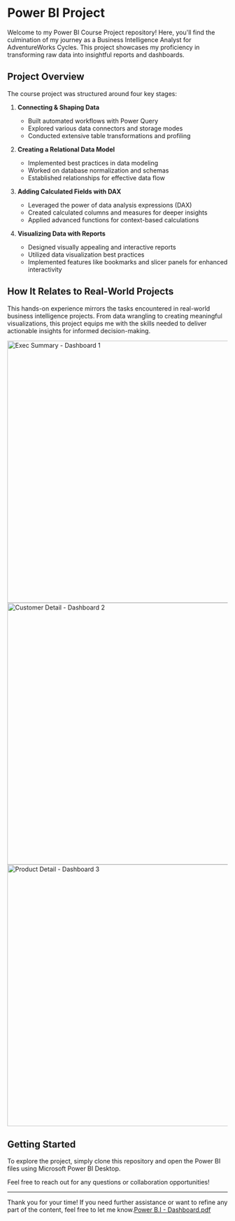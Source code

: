 # Power BI Project

Welcome to my Power BI Course Project repository! Here, you'll find the culmination of my journey as a Business Intelligence Analyst for AdventureWorks Cycles. This project showcases my proficiency in transforming raw data into insightful reports and dashboards.

## Project Overview

The course project was structured around four key stages:

1. **Connecting & Shaping Data**
   - Built automated workflows with Power Query
   - Explored various data connectors and storage modes
   - Conducted extensive table transformations and profiling

2. **Creating a Relational Data Model**
   - Implemented best practices in data modeling
   - Worked on database normalization and schemas
   - Established relationships for effective data flow

3. **Adding Calculated Fields with DAX**
   - Leveraged the power of data analysis expressions (DAX)
   - Created calculated columns and measures for deeper insights
   - Applied advanced functions for context-based calculations

4. **Visualizing Data with Reports**
   - Designed visually appealing and interactive reports
   - Utilized data visualization best practices
   - Implemented features like bookmarks and slicer panels for enhanced interactivity

## How It Relates to Real-World Projects

This hands-on experience mirrors the tasks encountered in real-world business intelligence projects. From data wrangling to creating meaningful visualizations, this project equips me with the skills needed to deliver actionable insights for informed decision-making.

<img width="598" alt="Exec Summary - Dashboard 1" src="https://github.com/RTNGowda/Business-Intelligence-Solution-using-Power-B.I/assets/125819360/9d40034e-b9ea-4558-8b54-8d3788ab0afb">
<img width="597" alt="Customer Detail - Dashboard 2" src="https://github.com/RTNGowda/Business-Intelligence-Solution-using-Power-B.I/assets/125819360/1d8cf43e-a401-429a-a5ed-8ad2e1202f2c">
<img width="597" alt="Product Detail - Dashboard 3" src="https://github.com/RTNGowda/Business-Intelligence-Solution-using-Power-B.I/assets/125819360/9f3ba7f4-0ffd-497f-ab17-34199a7ac291">

## Getting Started

To explore the project, simply clone this repository and open the Power BI files using Microsoft Power BI Desktop.

Feel free to reach out for any questions or collaboration opportunities!



---


Thank you for your time! If you need further assistance or want to refine any part of the content, feel free to let me know.[Power B.I - Dashboard.pdf](https://github.com/RTNGowda/Business-Intelligence-Solution-using-Power-B.I/files/12629339/Power.B.I.-.Dashboard.pdf)
